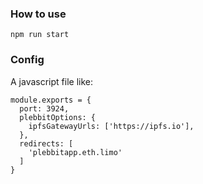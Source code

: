 ### How to use

```
npm run start
```

### Config

A javascript file like:

```
module.exports = {
  port: 3924,
  plebbitOptions: {
    ipfsGatewayUrls: ['https://ipfs.io'],
  },
  redirects: [
    'plebbitapp.eth.limo'
  ]
}
```
